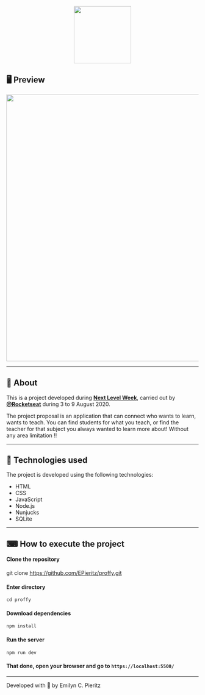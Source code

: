 <p align = "center">
  <img src = "https://ik.imagekit.io/capitao/Proffy/nlw2_6d7PvlHZ5.svg" width = "150">
</p>

## 🖥 Preview

<p align = "center">
  <img src = "" width = "700">
</p>

---

## 📖 About

This is a project developed during **[Next Level Week](https://nextlevelweek.com/)**, carried out by **[@Rocketseat](https://github.com/Rocketseat)** during 3 to 9 August 2020.

The project proposal is an application that can connect who wants to learn, wants to teach. You can find students for what you teach, or find the teacher for that subject you always wanted to learn more about! Without any area limitation !!

---

## 🚀 Technologies used

The project is developed using the following technologies:

- HTML
- CSS
- JavaScript
- Node.js
- Nunjucks
- SQLite

---

## ⌨ How to execute the project

#### Clone the repository
git clone https://github.com/EPieritz/proffy.git

#### Enter directory
`cd proffy`

#### Download dependencies
`npm install`

#### Run the server
`npm run dev`

#### That done, open your browser and go to `https://localhost:5500/`

---

Developed with 💜 by Emilyn C. Pieritz
